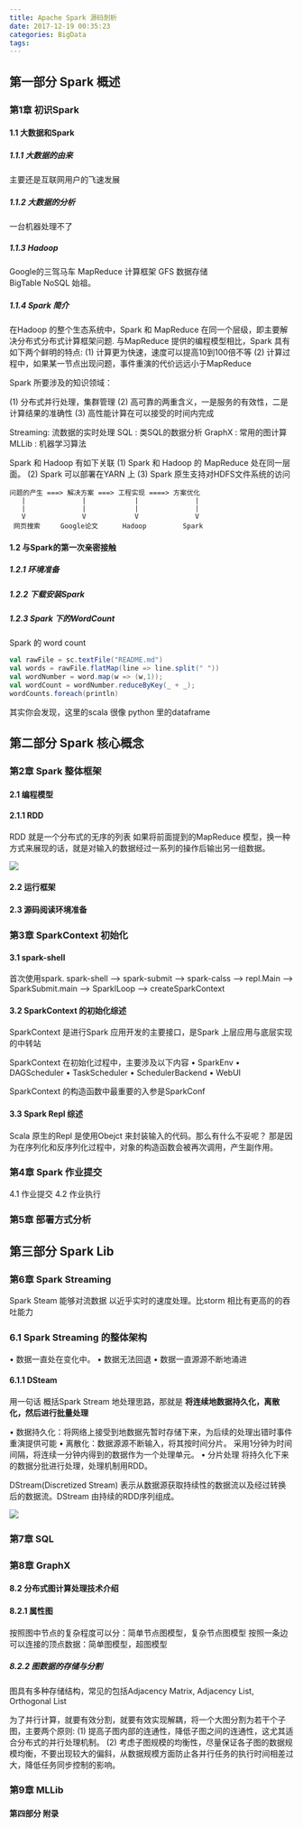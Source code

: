 ```yaml
---
title: Apache Spark 源码剖析
date: 2017-12-19 00:35:23
categories: BigData
tags:
---
```


## 第一部分 Spark 概述
### 第1章 初识Spark
#### 1.1 大数据和Spark

##### 1.1.1 大数据的由来
主要还是互联网用户的飞速发展

##### 1.1.2 大数据的分析
一台机器处理不了

##### 1.1.3 Hadoop
Google的三驾马车
MapReduce 计算框架 
GFS 数据存储  
BigTable NoSQL 始祖。

##### 1.1.4 Spark 简介
在Hadoop 的整个生态系统中，Spark 和 MapReduce 在同一个层级，即主要解决分布式分布式计算框架问题.
与MapReduce 提供的编程模型相比，Spark 具有如下两个鲜明的特点: 
(1) 计算更为快速，速度可以提高10到100倍不等
(2) 计算过程中，如果某一节点出现问题，事件重演的代价远远小于MapReduce

Spark 所要涉及的知识领域：

(1) 分布式并行处理，集群管理
(2) 高可靠的两重含义，一是服务的有效性，二是计算结果的准确性
(3) 高性能计算在可以接受的时间内完成

Streaming: 流数据的实时处理
SQL      : 类SQL的数据分析 
GraphX   : 常用的图计算    
MLLib    : 机器学习算法    

Spark 和 Hadoop 有如下关联
(1) Spark 和 Hadoop 的 MapReduce 处在同一层面。
(2) Spark 可以部署在YARN 上
(3) Spark 原生支持对HDFS文件系统的访问

```text
问题的产生 ===> 解决方案 ===> 工程实现 ====> 方案优化
   |              |            |              |
   |              |            |              |
   V              V            V              V
 网页搜索     Google论文      Hadoop         Spark
```

#### 1.2 与Spark的第一次亲密接触
##### 1.2.1 环境准备
##### 1.2.2 下载安装Spark
##### 1.2.3 Spark 下的WordCount

Spark 的 word count
```scala
val rawFile = sc.textFile("README.md")
val words = rawFile.flatMap(line => line.split(" "))
val wordNumber = word.map(w => (w,1));
val wordCount = wordNumber.reduceByKey(_ + _);
wordCounts.foreach(println)
```
其实你会发现，这里的scala 很像 python 里的dataframe

## 第二部分 Spark 核心概念

### 第2章 Spark 整体框架
#### 2.1 编程模型
#### 2.1.1 RDD
RDD 就是一个分布式的无序的列表
如果将前面提到的MapReduce 模型，换一种方式来展现的话，就是对输入的数据经过一系列的操作后输出另一组数据。

![](/images/rdd.png)

#### 2.2 运行框架
#### 2.3 源码阅读环境准备

### 第3章 SparkContext 初始化
#### 3.1 spark-shell
首次使用spark.
spark-shell --> spark-submit --> spark-calss --> repl.Main --> SparkSubmit.main --> SparkILoop --> createSparkContext

#### 3.2 SparkContext 的初始化综述

SparkContext 是进行Spark 应用开发的主要接口，是Spark 上层应用与底层实现的中转站

SparkContext 在初始化过程中，主要涉及以下内容
• SparkEnv
• DAGScheduler
• TaskScheduler
• SchedulerBackend
• WebUI

SparkContext 的构造函数中最重要的入参是SparkConf

#### 3.3 Spark Repl 综述

Scala 原生的Repl 是使用Obejct 来封装输入的代码。那么有什么不妥呢？ 那是因为在序列化和反序列化过程中，对象的构造函数会被再次调用，产生副作用。


### 第4章 Spark 作业提交
4.1 作业提交
4.2 作业执行

### 第5章 部署方式分析

## 第三部分 Spark Lib
### 第6章 Spark Streaming
Spark Steam 能够对流数据 以近乎实时的速度处理。比storm 相比有更高的的吞吐能力

### 6.1 Spark Streaming 的整体架构
• 数据一直处在变化中。
• 数据无法回退
• 数据一直源源不断地涌进
#### 6.1.1 DSteam 
用一句话 概括Spark Stream 地处理思路，那就是 **将连续地数据持久化，离散化，然后进行批量处理**

• 数据持久化：将网络上接受到地数据先暂时存储下来，为后续的处理出错时事件重演提供可能
• 离散化：数据源源不断输入，将其按时间分片。 采用1分钟为时间间隔，将连续一分钟内得到的数据作为一个处理单元。
• 分片处理 将持久化下来的数据分批进行处理，处理机制用RDD。

DStream(Discretized Stream) 表示从数据源获取持续性的数据流以及经过转换后的数据流。DStream 由持续的RDD序列组成。

![](http://images2015.cnblogs.com/blog/592648/201605/592648-20160520122801701-1805419023.jpg)

### 第7章 SQL
### 第8章 GraphX
#### 8.2 分布式图计算处理技术介绍
#### 8.2.1 属性图
按照图中节点的复杂程度可以分：简单节点图模型，复杂节点图模型
按照一条边可以连接的顶点数据：简单图模型，超图模型
##### 8.2.2 图数据的存储与分割
图具有多种存储结构，常见的包括Adjacency Matrix, Adjacency List, Orthogonal List

为了并行计算，就要有效分割，就要有效实现解耦，将一个大图分割为若干个子图，主要两个原则:
(1) 提高子图内部的连通性，降低子图之间的连通性，这尤其适合分布式的并行处理机制。
(2) 考虑子图规模的均衡性，尽量保证各子图的数据规模均衡，不要出现较大的偏斜，从数据规模方面防止各并行任务的执行时间相差过大，降低任务同步控制的影响。

### 第9章 MLLib

#### 第四部分 附录
